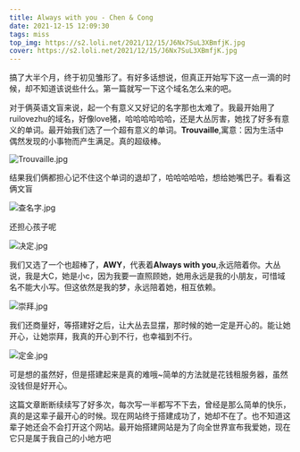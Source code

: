 ```yaml
---
title: Always with you - Chen & Cong
date: 2021-12-15 12:09:30
tags: miss
top_img: https://s2.loli.net/2021/12/15/J6Nx7SuL3XBmfjK.jpg
cover: https://s2.loli.net/2021/12/15/J6Nx7SuL3XBmfjK.jpg
---
```


​	搞了大半个月，终于初见雏形了。有好多话想说，但真正开始写下这一点一滴的时候，却不知道该说些什么。第一篇就写一下这个域名怎么来的吧。

​	对于俩英语文盲来说，起一个有意义又好记的名字那也太难了。我最开始用了ruilovezhu的域名，好像love猪，哈哈哈哈哈哈，还是大丛厉害，她找了好多有意义的单词。最开始我们选了一个超有意义的单词。**Trouvaille**,寓意：因为生活中偶然发现的小事物而产生满足。真的超级棒。

![Trouvaille.jpg](https://s2.loli.net/2021/12/15/6AlpbCxSvndZTyW.jpg)

结果我们俩都担心记不住这个单词的退却了，哈哈哈哈哈，想给她嘴巴子。看看这俩文盲

![查名字.jpg](https://s2.loli.net/2021/12/15/f4SoWvJEI951NBw.jpg)

还担心孩子呢

![决定.jpg](https://s2.loli.net/2021/12/15/qZ8KmNwtxAgsVkd.jpg)

我们又选了一个也超棒了，**AWY**，代表着**Always with you**,永远陪着你。大丛说，我是大C，她是小c，因为我要一直照顾她，她用永远是我的小朋友，可惜域名不能大小写。但这依然是我的梦，永远陪着她，相互依赖。

![崇拜.jpg](https://s2.loli.net/2021/12/15/p5YNHXSFseUb93u.jpg)

我们还商量好，等搭建好之后，让大丛去显摆，那时候的她一定是开心的。能让她开心，让她崇拜，我真的开心到不行，也幸福到不行。

![定金.jpg](https://s2.loli.net/2021/12/15/CPcUzB81fW92QmZ.jpg)

可是想的虽然好，但是搭建起来是真的难哦~简单的方法就是花钱租服务器，虽然没钱但是好开心。

这篇文章断断续续写了好多次，每次写一半都写不下去，曾经是那么简单的快乐，真的是这辈子最开心的时候。现在网站终于搭建成功了，她却不在了。也不知道这辈子她还会不会打开这个网站。最开始搭建网站是为了向全世界宣布我爱她，现在它只是属于我自己的小地方吧



​	

